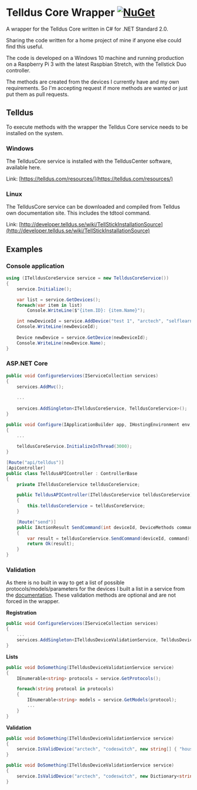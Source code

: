 # Telldus Core Wrapper [![NuGet](https://img.shields.io/nuget/v/TelldusCoreWrapper.svg?style=flat-square)](https://www.nuget.org/packages/TelldusCoreWrapper/)
A wrapper for the Telldus Core written in C# for .NET Standard 2.0.

Sharing the code written for a home project of mine if anyone else could find this useful.

The code is developed on a Windows 10 machine and running production on a Raspberry Pi 3 with the latest Raspbian Stretch, with the Tellstick Duo controller.

The methods are created from the devices I currently have and my own requirements.
So I'm accepting request if more methods are wanted or just put them as pull requests.

## Telldus
To execute methods with the wrapper the Telldus Core service needs to be installed on the system.

### Windows
The TelldusCore service is installed with the TelldusCenter software, available here.

Link: [https://telldus.com/resources/](https://telldus.com/resources/)

### Linux
The TelldusCore service can be downloaded and compiled from Telldus own documentation site. This includes the tdtool command.

Link: [http://developer.telldus.se/wiki/TellStickInstallationSource](http://developer.telldus.se/wiki/TellStickInstallationSource)

## Examples

### Console application
```csharp
using (ITelldusCoreService service = new TelldusCoreService())
{
	service.Initialize();

	var list = service.GetDevices();
	foreach(var item in list)
		Console.WriteLine($"{item.ID}: {item.Name}");

	int newDeviceId = service.AddDevice("test 1", "arctech", "selflearning-switch", new Dictionary<string, string> { { "house", "953934" }, { "unit", "1" } });
	Console.WriteLine(newDeviceId);
    
	Device newDevice = service.GetDevice(newDeviceId);
	Console.WriteLine(newDevice.Name);
}
```

### ASP.NET Core
```csharp
public void ConfigureServices(IServiceCollection services)
{
	services.AddMvc();
	
	...
	
	services.AddSingleton<ITelldusCoreService, TelldusCoreService>();
}

public void Configure(IApplicationBuilder app, IHostingEnvironment env, ITelldusCoreService telldusCoreService)
{
	...
	
	telldusCoreService.InitializeInThread(3000);
}
```

```csharp
[Route("api/telldus")]
[ApiController]
public class TelldusAPIController : ControllerBase
{
	private ITelldusCoreService telldusCoreService;

	public TelldusAPIController(ITelldusCoreService telldusCoreService)
	{
		this.telldusCoreService = telldusCoreService;
	}

	[Route("send")]
	public IActionResult SendCommand(int deviceId, DeviceMethods command)
	{
		var result = telldusCoreService.SendCommand(deviceId, command);
		return Ok(result);
	}
}
```

### Validation
As there is no built in way to get a list of possible protocols/models/parameters for the devices I built a list in a service from the [documentation](https://developer.telldus.com/wiki/TellStick_conf). These validation methods are optional and are not forced in the wrapper.

**Registration**
```csharp
public void ConfigureServices(IServiceCollection services)
{
	...
	services.AddSingleton<ITelldusDeviceValidationService, TelldusDeviceValidationService>();
}
```
**Lists**
```csharp
public void DoSomething(ITelldusDeviceValidationService service)
{
	IEnumerable<string> protocols = service.GetProtocols();

	foreach(string protocol in protocols)
	{
		IEnumerable<string> models = service.GetModels(protocol);
		...
	}
}
```
**Validation**
```csharp
public void DoSomething(ITelldusDeviceValidationService service)
{
	service.IsValidDevice("arctech", "codeswitch", new string[] { "house", "unit" });
}

public void DoSomething(ITelldusDeviceValidationService service)
{
	service.IsValidDevice("arctech", "codeswitch", new Dictionary<string, string> { { "house", "B" }, { "unit", "5" } });
}
```